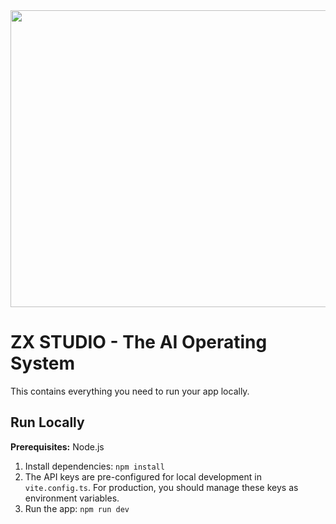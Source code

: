 <div align="center">
<img width="1200" height="475" alt="GHBanner" src="https://github.com/user-attachments/assets/0aa67016-6eaf-458a-adb2-6e31a0763ed6" />
</div>

# ZX STUDIO - The AI Operating System

This contains everything you need to run your app locally.

## Run Locally

**Prerequisites:**  Node.js


1. Install dependencies:
   `npm install`
2. The API keys are pre-configured for local development in `vite.config.ts`. For production, you should manage these keys as environment variables.
3. Run the app:
   `npm run dev`